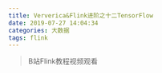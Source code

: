 ```yaml
---
title: Ververica&Flink进阶之十二TensorFlow
date: 2019-07-27 14:04:34
categories: 大数据
tags: flink
---
```


> B站Flink教程视频观看

<!-- more -->